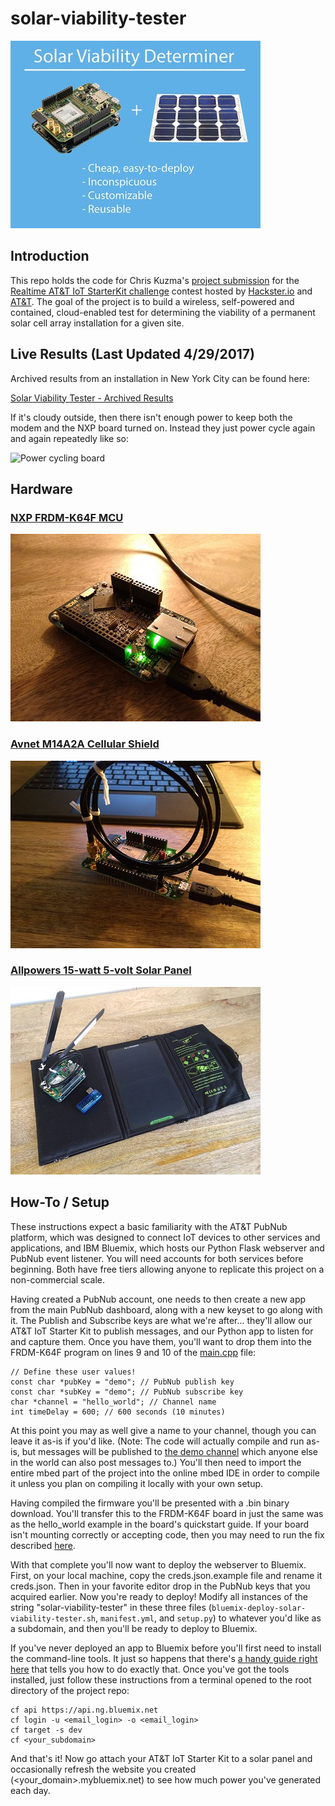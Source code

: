 # solar-viability-tester

![Main project image](https://github.com/ckuzma/solar-viability-tester/blob/master/photos/project_image.jpg)

## Introduction
This repo holds the code for Chris Kuzma's [project submission](https://www.hackster.io/kuzma/solar-viability-tester-6cb5f1) for the [Realtime AT&T IoT StarterKit challenge](https://www.hackster.io/contests/RealtimeAT&TIoTStarterKit) contest hosted by [Hackster.io](https://www.hackster.io/) and [AT&T](https://www.att.com/). The goal of the project is to build a wireless, self-powered and contained, cloud-enabled test for determining the viability of a permanent solar cell array installation for a given site.

## Live Results (Last Updated 4/29/2017)
Archived results from an installation in New York City can be found here:

[Solar Viability Tester - Archived Results](https://github.com/ckuzma/solar-viability-tester/blob/master/data.csv)

If it's cloudy outside, then there isn't enough power to keep both the modem and the NXP board turned on. Instead they just power cycle again and again repeatedly like so:

![Power cycling board](https://github.com/ckuzma/solar-viability-tester/blob/master/photos/k64f_power_flash.gifbluemi)

## Hardware
### [NXP FRDM-K64F MCU](https://developer.mbed.org/platforms/FRDM-K64F/)
![NXP FRDM-K64F MCU](https://github.com/ckuzma/solar-viability-tester/blob/master/photos/frdm.jpg)

### [Avnet M14A2A Cellular Shield](http://cloudconnectkits.org/product/att-cellular-iot-starter-kit)
![Avnet M14A2A Cellular Shield](https://github.com/ckuzma/solar-viability-tester/blob/master/photos/wnc_modem.jpg)

### [Allpowers 15-watt 5-volt Solar Panel](https://www.amazon.com/ALLPOWERS-Portable-Foldable-Technology-Sunpower/dp/B0188OTGYA)
![Whole kit laid on top of solar panel](https://github.com/ckuzma/solar-viability-tester/blob/master/photos/all_hardware.jpg)

## How-To / Setup
These instructions expect a basic familiarity with the AT&T PubNub platform, which was designed to connect IoT devices to other services and applications, and IBM Bluemix, which hosts our Python Flask webserver and PubNub event listener. You will need accounts for both services before beginning. Both have free tiers allowing anyone to replicate this project on a non-commercial scale.

Having created a PubNub account, one needs to then create a new app from the main PubNub dashboard, along with a new keyset to go along with it. The Publish and Subscribe keys are what we're after... they'll allow our AT&T IoT Starter Kit to publish messages, and our Python app to listen for and capture them. Once you have them, you'll want to drop them into the FRDM-K64F program on lines 9 and 10 of the [main.cpp](https://github.com/ckuzma/solar-viability-tester/blob/master/mbed/Solar_Viability_Tester/main.cpp) file:

```
// Define these user values!
const char *pubKey = "demo"; // PubNub publish key
const char *subKey = "demo"; // PubNub subscribe key
char *channel = "hello_world"; // Channel name
int timeDelay = 600; // 600 seconds (10 minutes)
```

At this point you may as well give a name to your channel, though you can leave it as-is if you'd like. (Note: The code will actually compile and run as-is, but messages will be published to [the demo channel](https://www.pubnub.com/docs/console?channel=hello_world&origin=pubsub.pubnub.com&sub=demo&pub=demo) which anyone else in the world can also post messages to.) You'll then need to import the entire mbed part of the project into the online mbed IDE in order to compile it unless you plan on compiling it locally with your own setup.

Having compiled the firmware you'll be presented with a .bin binary download. You'll transfer this to the FRDM-K64F board in just the same was as the hello_world example in the board's quickstart guide. If your board isn't mounting correctly or accepting code, then you may need to run the fix described [here](https://www.hackster.io/kuzma/solar-viability-tester-6cb5f1#toc-fix-for-frdm-board-not-mounting---accepting-code-8).

With that complete you'll now want to deploy the webserver to Bluemix. First, on your local machine, copy the creds.json.example file and rename it creds.json. Then in your favorite editor drop in the PubNub keys that you acquired earlier. Now you're ready to deploy! Modify all instances of the string "solar-viability-tester" in these three files (`bluemix-deploy-solar-viability-tester.sh`, `manifest.yml`, and `setup.py`) to whatever you'd like as a subdomain, and then you'll be ready to deploy to Bluemix.

If you've never deployed an app to Bluemix before you'll first need to install the command-line tools. It just so happens that there's [a handy guide right here](https://console.ng.bluemix.net/docs/cli/index.html) that tells you how to do exactly that. Once you've got the tools installed, just follow these instructions from a terminal opened to the root directory of the project repo:

```
cf api https://api.ng.bluemix.net
cf login -u <email_login> -o <email_login>
cf target -s dev
cf <your_subdomain>
```

And that's it! Now go attach your AT&T IoT Starter Kit to a solar panel and occasionally refresh the website you created (<your_domain>.mybluemix.net) to see how much power you've generated each day.
